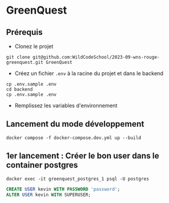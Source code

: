 # GreenQuest

## Prérequis

- Clonez le projet

```shell
git clone git@github.com:WildCodeSchool/2023-09-wns-rouge-greenquest.git GreenQuest
```

- Créez un fichier `.env` à la racine du projet et dans le backend

```shell
cp .env.sample .env
cd backend
cp .env.sample .env
```

- Remplissez les variables d'environnement

## Lancement du mode développement

```shell
docker compose -f docker-compose.dev.yml up --build
```

## 1er lancement : Créer le bon user dans le container postgres

```shell
docker exec -it greenquest_postgres_1 psql -U postgres
```

```sql
CREATE USER kevin WITH PASSWORD 'password';
ALTER USER kevin WITH SUPERUSER;
```
